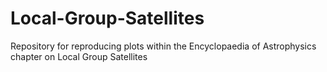 # Local-Group-Satellites
Repository for reproducing plots within the Encyclopaedia of Astrophysics chapter on Local Group Satellites
